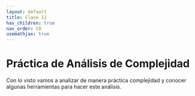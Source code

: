 ```yaml
---
layout: default
title: Clase 12
has_children: true
nav_order: C0
usemathjax: true
---
```

# Práctica de Análisis de Complejidad

Con lo visto vamos a analizar de manera práctica complejidad y conocer algunas herramientas para hacer este análisis.